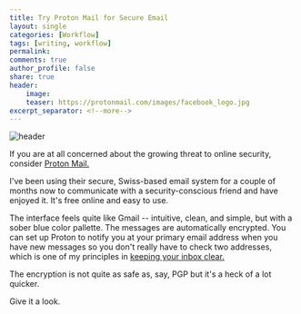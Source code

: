 ```yaml
---
title: Try Proton Mail for Secure Email
layout: single
categories: [Workflow]
tags: [writing, workflow]
permalink: 
comments: true
author_profile: false
share: true
header:
    image: 
    teaser: https://protonmail.com/images/facebook_logo.jpg
excerpt_separator: <!--more-->
---
```


![header](https://protonmail.com/images/facebook_logo.jpg)

If you are at all concerned about the growing threat to online security, consider [Proton Mail.](https://protonmail.com/)

I've been using their secure, Swiss-based email system for a couple of months now to communicate with a security-conscious friend and have enjoyed it. It's free online and easy to use.

<!--more-->

The interface feels quite like Gmail -- intuitive, clean, and simple, but with a sober blue color pallette. The messages are automatically encrypted. You can set up Proton to notify you at your primary email address when you have new messages so you don't really have to check two addresses, which is one of my principles in [keeping your inbox clear.](http://www.keithbuhler.com/buhlerreport/workflow/2016/08/18/how-to-empty-your-inbox-with-googles-help.html)

The encryption is not quite as safe as, say, PGP but it's a heck of a lot quicker. 

Give it a look. 